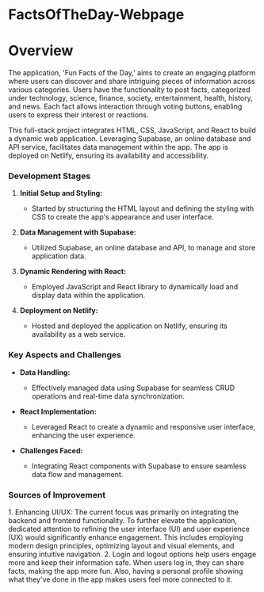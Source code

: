 # FactsOfTheDay-Webpage
<h1>Overview</h1>
The application, 'Fun Facts of the Day,' aims to create an engaging platform where users can discover and share intriguing pieces of information across various categories. Users have the functionality to post facts, categorized under technology, science, finance, society, entertainment, health, history, and news. Each fact allows interaction through voting buttons, enabling users to express their interest or reactions. 

This full-stack project integrates HTML, CSS, JavaScript, and React to build a dynamic web application. Leveraging Supabase, an online database and API service, facilitates data management within the app. The app is deployed on Netlify, ensuring its availability and accessibility.

<h3>Development Stages</h3>

1. **Initial Setup and Styling:**
   - Started by structuring the HTML layout and defining the styling with CSS to create the app's appearance and user interface.
  
2. **Data Management with Supabase:**
   - Utilized Supabase, an online database and API, to manage and store application data.
  
3. **Dynamic Rendering with React:**
   - Employed JavaScript and React library to dynamically load and display data within the application.
  
4. **Deployment on Netlify:**
   - Hosted and deployed the application on Netlify, ensuring its availability as a web service.

<h3>Key Aspects and Challenges</h3>

- **Data Handling:**
  - Effectively managed data using Supabase for seamless CRUD operations and real-time data synchronization.

- **React Implementation:**
  - Leveraged React to create a dynamic and responsive user interface, enhancing the user experience.
  
- **Challenges Faced:**
  - Integrating React components with Supabase to ensure seamless data flow and management.
  

<h3>Sources of Improvement</h3>
1. Enhancing UI/UX: The current focus was primarily on integrating the backend and frontend functionality. To further elevate the application, dedicated attention to refining the user interface (UI) and user experience (UX) would significantly enhance engagement. This includes employing modern design principles, optimizing layout and visual elements, and ensuring intuitive navigation.
2. Login and logout options help users engage more and keep their information safe. When users log in, they can share facts, making the app more fun. Also, having a personal profile showing what they've done in the app makes users feel more connected to it.
